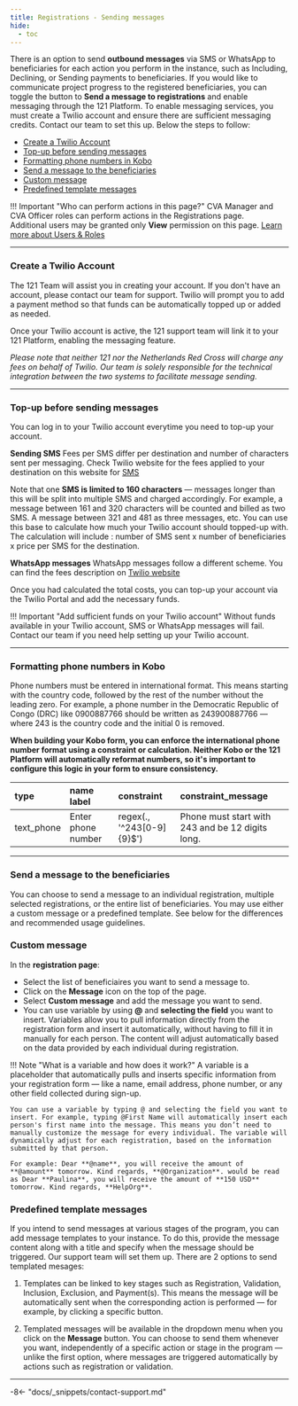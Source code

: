 ```yaml
---
title: Registrations - Sending messages
hide:
  - toc
---
```


There is an option to send **outbound messages** via SMS or WhatsApp to beneficiaries for each action you perform in the instance, such as Including, Declining, or Sending payments to beneficiaries. If you would like to communicate project progress to the registered beneficiaries, you can toggle the button to **Send a message to registrations** and enable messaging through the 121 Platform. To enable messaging services, you must create a Twilio account and ensure there are sufficient messaging credits. Contact our team to set this up. Below the steps to follow:

- [Create a Twilio Account](#create-a-twilio-account)
- [Top-up before sending messages](#top-up-before-sending-messages)
- [Formatting phone numbers in Kobo](#formatting-phone-numbers-in-kobo)
- [Send a message to the beneficiaries](#send-a-message-to-the-beneficiaries)
- [Custom message](#custom-message)
- [Predefined template messages](#predefined-template-messages)


!!! Important "Who can perform actions in this page?"
    CVA Manager and CVA Officer roles can perform actions in the Registrations page.  
    Additional users may be granted only **View** permission on this page. [Learn more about Users & Roles](../users/users-roles-page.md)

---

### Create a Twilio Account

The 121 Team will assist you in creating your account. If you don't have an account, please contact our team for support. Twilio will prompt you to add a payment method so that funds can be automatically topped up or added as needed.

Once your Twilio account is active, the 121 support team will link it to your 121 Platform, enabling the messaging feature.

*Please note that neither 121 nor the Netherlands Red Cross will charge any fees on behalf of Twilio. Our team is solely responsible for the technical integration between the two systems to facilitate message sending.*

---

### Top-up before sending messages

You can log in to your Twilio account everytime you need to top-up your account.

**Sending SMS**
Fees per SMS differ per destination and number of characters sent per messaging. Check Twilio website for the fees applied to your destination on this website for [SMS](https://www.twilio.com/en-us/sms/pricing/ma)

Note that one **SMS is limited to 160 characters** — messages longer than this will be split into multiple SMS and charged accordingly. For example, a message between 161 and 320 characters will be counted and billed as two SMS. A message between 321 and 481 as three messages, etc. You can use this base to calculate how much your Twilio account should topped-up with. The calculation will include : number of SMS sent x number of beneficiaries x price per SMS for the destination.

**WhatsApp messages**
WhatsApp messages follow a different scheme. You can find the fees description on [Twilio website](https://www.twilio.com/en-us/whatsapp/pricing)

Once you had calculated the total costs, you can top-up your account via the Twilio Portal and add the necessary funds.

!!! Important "Add sufficient funds on your Twilio account"
    Without funds available in your Twilio account, SMS or WhatsApp messages will fail. Contact our team if you need help setting up your Twilio account.

---

### Formatting phone numbers in Kobo

Phone numbers must be entered in international format. This means starting with the country code, followed by the rest of the number without the leading zero. For example, a phone number in the Democratic Republic of Congo (DRC) like 0900887766 should be written as 243900887766 — where 243 is the country code and the initial 0 is removed.

**When building your Kobo form, you can enforce the international phone number format using a constraint or calculation. Neither Kobo or the 121 Platform will automatically reformat numbers, so it's important to configure this logic in your form to ensure consistency.**

| type | name label | constraint | constraint_message |
| :-------  | :------- | :-----| :------ |
| text_phone |Enter phone number |  regex(., '^243[0-9]{9}$') | Phone must start with 243 and be 12 digits long.|


---

### Send a message to the beneficiaries

You can choose to send a message to an individual registration, multiple selected registrations, or the entire list of beneficiaries. You may use either a custom message or a predefined template. See below for the differences and recommended usage guidelines.

### Custom message

In the **registration page**:

- Select the list of beneficiaires you want to send a message to.
- Click on the **Message** icon on the top of the page.
- Select **Custom message** and add the message you want to send.
- You can use variable by using **@** and **selecting the field** you want to insert. Variables allow you to pull information directly from the registration form and insert it automatically, without having to fill it in manually for each person. The content will adjust automatically based on the data provided by each individual during registration.

!!! Note "What is a variable and how does it work?"
    A variable is a placeholder that automatically pulls and inserts specific information from your registration form — like a name, email address, phone number, or any other field collected during sign-up.

    You can use a variable by typing @ and selecting the field you want to insert. For example, typing @First Name will automatically insert each person's first name into the message. This means you don’t need to manually customize the message for every individual. The variable will dynamically adjust for each registration, based on the information submitted by that person.

    For example: Dear **@name**, you will receive the amount of **@amount** tomorrow. Kind regards, **@Organization**. would be read as Dear **Paulina**, you will receive the amount of **150 USD** tomorrow. Kind regards, **HelpOrg**.


### Predefined template messages

If you intend to send messages at various stages of the program, you can add message templates to your instance. To do this, provide the message content along with a title and specify when the message should be triggered. Our support team will set them up. There are 2 options to send templated mesages:

  1. Templates can be linked to key stages such as Registration, Validation, Inclusion, Exclusion, and Payment(s). This means the message will be automatically sent when the corresponding action is performed — for example, by clicking a specific button.

  2. Templated messages will be available in the dropdown menu when you click on the **Message** button. You can choose to send them whenever you want, independently of a specific action or stage in the program — unlike the first option, where messages are triggered automatically by actions such as registration or validation.

---

-8<- "docs/_snippets/contact-support.md"
